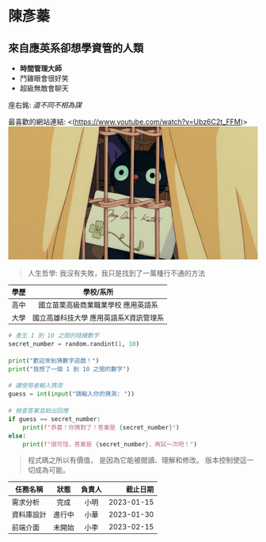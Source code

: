 # 陳彥蓁
## 來自應英系卻想學資管的人類
- **時間管理大師**
- 鬥雞眼會很好笑
- 超級無敵會聊天

座右銘: _道不同不相為謀_

最喜歡的網站連結: <(https://www.youtube.com/watch?v=Ubz6C2t_FFM)>
![黑貓奇奇](1000012640.jpg)
> 人生哲學: 我沒有失敗，我只是找到了一萬種行不通的方法

| 學歷 | 學校/系所| 
|:---|:---:|
| 高中 | 國立苗栗高級商業職業學校 應用英語系 | 
| 大學 | 國立高雄科技大學 應用英語系X資訊管理系 | 

```python
# 產生 1 到 10 之間的隨機數字
secret_number = random.randint(1, 10)

print("歡迎來到猜數字遊戲！")
print("我想了一個 1 到 10 之間的數字")

# 讓使用者輸入猜測
guess = int(input("請輸入你的猜測: "))

# 檢查答案並給出回應
if guess == secret_number:
    print(f"恭喜！你猜對了！答案是 {secret_number}")
else:
    print(f"很可惜，答案是 {secret_number}，再試一次吧！")
```

> 程式碼之所以有價值， 是因為它能被閱讀、理解和修改。 版本控制使這一切成為可能。

| 任務名稱 | 狀態 | 負責人 | 截止日期 |
|---|:---:|:---:|---:|
| 需求分析 | 完成 | 小明 | 2023-01-15 |
| 資料庫設計 | 進行中 | 小華 | 2023-01-30 |
| 前端介面 | 未開始 | 小李 | 2023-02-15 |
